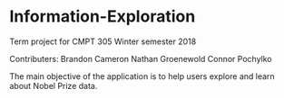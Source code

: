 # Information-Exploration

Term project for CMPT 305 Winter semester 2018

Contributers:
  Brandon Cameron
  Nathan Groenewold
  Connor Pochylko
 
The main objective of the application is to help users explore and learn about Nobel Prize data. 

